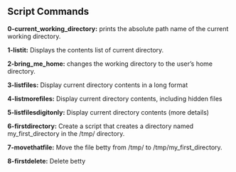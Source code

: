## Script Commands

**0-current_working_directory:** prints the absolute path name of the current working directory.

**1-listit:** Displays the contents list of  current directory.

**2-bring_me_home:** changes the working directory to the user’s home directory.

**3-listfiles:** Display current directory contents in a long format

**4-listmorefiles:** Display current directory contents, including hidden files 

**5-listfilesdigitonly:** Display current directory contents (more details)

**6-firstdirectory:** Create a script that creates a directory named my_first_directory in the /tmp/ directory.

**7-movethatfile:** Move the file betty from /tmp/ to /tmp/my_first_directory.

**8-firstdelete:** Delete betty


